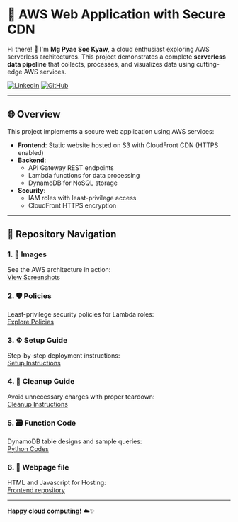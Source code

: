 # **🚀 AWS Web Application with Secure CDN** 

Hi there! 👋 I'm **Mg Pyae Soe Kyaw**, a cloud enthusiast exploring AWS serverless architectures. This project demonstrates a complete **serverless data pipeline** that collects, processes, and visualizes data using cutting-edge AWS services.  

[![LinkedIn](https://img.shields.io/badge/LinkedIn-Connect-blue?style=flat&logo=linkedin)](https://www.linkedin.com/in/pyae-soe-kyaw-2a9962303/)
[![GitHub](https://img.shields.io/badge/GitHub-Repo-lightgrey?style=flat&logo=github)](https://github.com/pyaesoekyaw/dynamodb-quicksight-project)

---

## 🌐 Overview
This project implements a secure web application using AWS services:
- **Frontend**: Static website hosted on S3 with CloudFront CDN (HTTPS enabled)
- **Backend**: 
  - API Gateway REST endpoints
  - Lambda functions for data processing
  - DynamoDB for NoSQL storage
- **Security**:
  - IAM roles with least-privilege access
  - CloudFront HTTPS encryption

---

## **📂 Repository Navigation**  

### 1. **📸 Images**  
   See the AWS architecture in action:  
   [View Screenshots](https://github.com/pyaesoekyaw/Serverless_web_page/tree/main/images)  

### 2. **🛡️ Policies**  
   Least-privilege security policies for Lambda roles:  
   [Explore Policies](https://github.com/pyaesoekyaw/Serverless_web_page/tree/main/policies)

### 3. **⚙️ Setup Guide**  
   Step-by-step deployment instructions:  
   [Setup Instructions](https://github.com/pyaesoekyaw/Serverless_web_page/tree/main/project_setup_&_cleanup/setup_instruction.md)

### 4. **🧹 Cleanup Guide**  
   Avoid unnecessary charges with proper teardown:  
   [Cleanup Instructions](https://github.com/pyaesoekyaw/Serverless_web_page/tree/main/project_setup_&_cleanup/cleanup_instruction.md) 

### 5. **🗃️ Function Code**  
   DynamoDB table designs and sample queries:  
   [Python Codes](https://github.com/pyaesoekyaw/Serverless_web_page/tree/main/function_codes)  

### 6. **📄 Webpage file**  
   HTML and Javascript for Hosting:  
   [Frontend repository](https://github.com/pyaesoekyaw/Serverless_web_page/tree/main/code_for_webpage)    

---

 

**Happy cloud computing!** ☁️✨  

